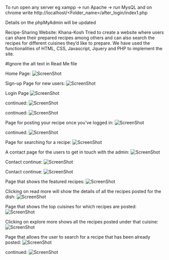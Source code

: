 To run open any server eg xampp -> run Apache -> run MysQL and on chrome write http://localhost/<Folder_name>/after_login/index1.php

Details on the phpMyAdmin will be updated

Recipe-Sharing Website: Khana-Kosh
Tried to create a website where users can share their prepared recipes among others and can also search the recipes for different cuisines they’d like to prepare. We have
used the functionalities of HTML, CSS, Javascript, Jquery and PHP to implement the site.

#Ignore the alt text in Read Me file

Home Page:
![ScreenShot](Images/i1.png)

Sign-up Page for new users:
![ScreenShot](Images/i2.png)

Login Page
![ScreenShot](Images/i3.png?raw=true "Title")

continued:
![ScreenShot](Images/i4.png?raw=true "Title")

continued:
![ScreenShot](Images/i5.png?raw=true "Title")

Page for posting your recipe once you’ve logged in:
![ScreenShot](Images/i6.png?raw=true "Title")

continued:
![ScreenShot](Images/i7.png?raw=true "Title")

Page for searching for a recipe:
![ScreenShot](Images/i8.png?raw=true "Title")

A contact page for the users to get in touch with the admin:
![ScreenShot](Images/i9.png?raw=true "Title")

Contact continue:
![ScreenShot](Images/i10.png?raw=true "Title")

Contact continue:
![ScreenShot](Images/i11.png?raw=true "Title")

Page that shows the featured recipes:
![ScreenShot](Images/i12.png?raw=true "Title")

Clicking on read more will show the details of all the recipes posted for the dish:
![ScreenShot](Images/i13.png?raw=true "Title")

Page that shows the top cuisines for which recipes are posted:
![ScreenShot](Images/i14.png?raw=true "Title")

Clicking on explore more shows all the recipes posted under that cuisine:
![ScreenShot](Images/i15.png?raw=true "Title")

Page that allows the user to search for a recipe that has been already posted:
![ScreenShot](Images/i16.png?raw=true "Title")

continued:
![ScreenShot](Images/i17.png?raw=true "Title")

